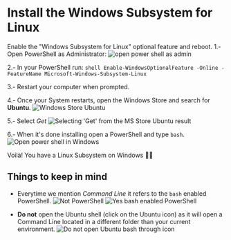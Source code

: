 # Install the Windows Subsystem for Linux
Enable the "Windows Subsystem for Linux" optional feature and reboot.
1.- Open PowerShell as Administrator:
    ![open power shell as admin]()
    
2.- In your PowerShell run:
    ```shell
    Enable-WindowsOptionalFeature -Online -FeatureName Microsoft-Windows-Subsystem-Linux
    ```
    
3.- Restart your computer when prompted.

4.- Once your System restarts, open the Windows Store and search for **Ubuntu**.
    ![Windows Store Ubuntu]()
    
5.- Select _Get_
    ![Selecting 'Get' from the MS Store Ubuntu result]()
    
6.- When it's done installing open a PowerShell and type `bash`.
    ![Open power shell in Windows]()

Voilà! You have a Linux Subsystem on Windows 👍🏼

## Things to keep in mind
- Everytime we mention _Command Line_ it refers to the `bash` enabled PowerShell.
    ![Not PowerShell]()
    ![Yes bash enabled PowerShell]()

- **Do not** open the Ubuntu shell (click on the Ubuntu icon) as it will open a Command Line located in a different folder than your current environment.
    ![Do not open Ubuntu bash through icon]()


